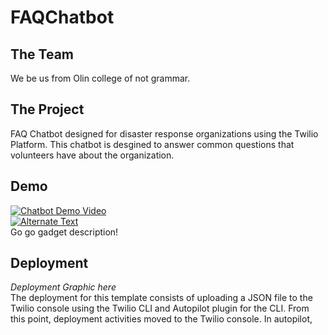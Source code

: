 # FAQChatbot
## The Team
We be us from Olin college of not grammar.

## The Project
FAQ Chatbot designed for disaster response organizations using the Twilio Platform. This chatbot is desgined to answer common questions that volunteers have about the organization.

## Demo
[![Chatbot Demo Video](https://img.youtube.com/vi/hmyzNLR_-ko/0.jpg)](https://www.youtube.com/watch?v=hmyzNLR_-ko)  
[![Alternate Text]({https://img.youtube.com/vi/hmyzNLR_-ko/0.jpg})]({https://www.youtube.com/watch?v=hmyzNLR_-ko} "Link Title")  
Go go gadget description!

## Deployment
*Deployment Graphic here*  
The deployment for this template consists of uploading a JSON file to the Twilio console using the Twilio CLI and Autopilot plugin for the CLI. From this point, deployment activities moved to the Twilio console. In autopilot, 
